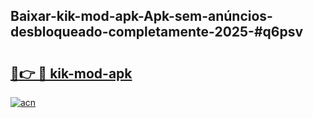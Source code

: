 ## Baixar-kik-mod-apk-Apk-sem-anúncios-desbloqueado-completamente-2025-#q6psv

# <h2><a href="https://ainizakaria.my?title=kik-mod-apk&ref=22M">🔗👉 🔴 kik-mod-apk</a></h2>

[![acn](https://github.com/user-attachments/assets/0f9c940e-d8b0-45ae-aac7-cd30a18b3e1c)](https://ainizakaria.my?title=kik-mod-apk&ref=22M)

